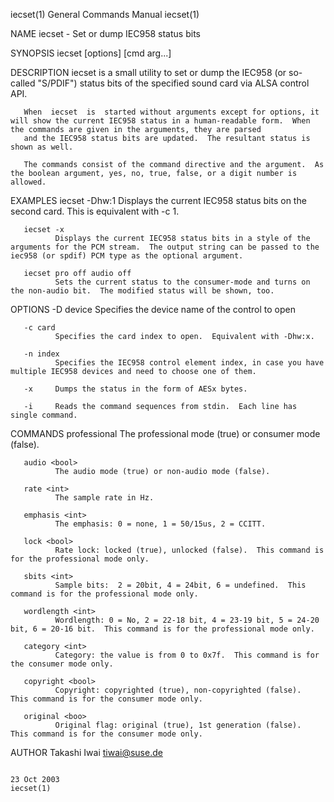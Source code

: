 iecset(1)                                                                               General Commands Manual                                                                              iecset(1)

NAME
       iecset - Set or dump IEC958 status bits

SYNOPSIS
       iecset [options] [cmd arg...]

DESCRIPTION
       iecset is a small utility to set or dump the IEC958 (or so-called "S/PDIF") status bits of the specified sound card via ALSA control API.

       When  iecset  is  started without arguments except for options, it will show the current IEC958 status in a human-readable form.  When the commands are given in the arguments, they are parsed
       and the IEC958 status bits are updated.  The resultant status is shown as well.

       The commands consist of the command directive and the argument.  As the boolean argument, yes, no, true, false, or a digit number is allowed.

EXAMPLES
       iecset -Dhw:1
              Displays the current IEC958 status bits on the second card.  This is equivalent with -c 1.

       iecset -x
              Displays the current IEC958 status bits in a style of the arguments for the PCM stream.  The output string can be passed to the iec958 (or spdif) PCM type as the optional argument.

       iecset pro off audio off
              Sets the current status to the consumer-mode and turns on the non-audio bit.  The modified status will be shown, too.

OPTIONS
       -D device
              Specifies the device name of the control to open

       -c card
              Specifies the card index to open.  Equivalent with -Dhw:x.

       -n index
              Specifies the IEC958 control element index, in case you have multiple IEC958 devices and need to choose one of them.

       -x     Dumps the status in the form of AESx bytes.

       -i     Reads the command sequences from stdin.  Each line has single command.

COMMANDS
       professional <bool>
              The professional mode (true) or consumer mode (false).

       audio <bool>
              The audio mode (true) or non-audio mode (false).

       rate <int>
              The sample rate in Hz.

       emphasis <int>
              The emphasis: 0 = none, 1 = 50/15us, 2 = CCITT.

       lock <bool>
              Rate lock: locked (true), unlocked (false).  This command is for the professional mode only.

       sbits <int>
              Sample bits:  2 = 20bit, 4 = 24bit, 6 = undefined.  This command is for the professional mode only.

       wordlength <int>
              Wordlength: 0 = No, 2 = 22-18 bit, 4 = 23-19 bit, 5 = 24-20 bit, 6 = 20-16 bit.  This command is for the professional mode only.

       category <int>
              Category: the value is from 0 to 0x7f.  This command is for the consumer mode only.

       copyright <bool>
              Copyright: copyrighted (true), non-copyrighted (false).  This command is for the consumer mode only.

       original <boo>
              Original flag: original (true), 1st generation (false).  This command is for the consumer mode only.

AUTHOR
       Takashi Iwai <tiwai@suse.de>

                                                                                              23 Oct 2003                                                                                    iecset(1)
